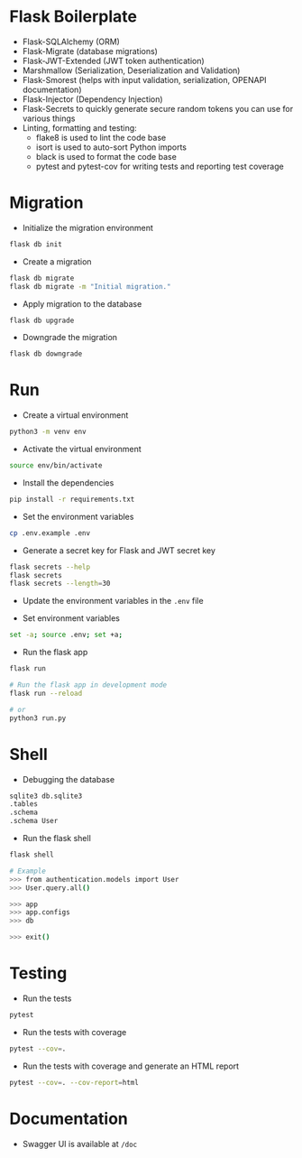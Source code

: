 # Flask Boilerplate

- Flask-SQLAlchemy (ORM)
- Flask-Migrate (database migrations)
- Flask-JWT-Extended (JWT token authentication)
- Marshmallow (Serialization, Deserialization and Validation)
- Flask-Smorest (helps with input validation, serialization, OPENAPI documentation)
- Flask-Injector (Dependency Injection)
- Flask-Secrets to quickly generate secure random tokens you can use for various things
- Linting, formatting and testing:
  - flake8 is used to lint the code base
  - isort is used to auto-sort Python imports
  - black is used to format the code base
  - pytest and pytest-cov for writing tests and reporting test coverage

# Migration

- Initialize the migration environment
```bash
flask db init
```
- Create a migration
```bash
flask db migrate
flask db migrate -m "Initial migration."
```
- Apply migration to the database
```bash
flask db upgrade
```
- Downgrade the migration
```bash
flask db downgrade
```

# Run

- Create a virtual environment
```bash
python3 -m venv env
```

- Activate the virtual environment
```bash
source env/bin/activate
```

- Install the dependencies
```bash
pip install -r requirements.txt
```

- Set the environment variables
```bash
cp .env.example .env
```

- Generate a secret key for Flask and JWT secret key
```bash
flask secrets --help
flask secrets
flask secrets --length=30
```

- Update the environment variables in the `.env` file

- Set environment variables
```bash
set -a; source .env; set +a;
```

- Run the flask app
```bash
flask run

# Run the flask app in development mode
flask run --reload

# or 
python3 run.py
```


# Shell

- Debugging the database
```bash
sqlite3 db.sqlite3
.tables
.schema
.schema User
```

- Run the flask shell
```bash
flask shell

# Example
>>> from authentication.models import User
>>> User.query.all()

>>> app
>>> app.configs
>>> db

>>> exit()
```

# Testing

- Run the tests
```bash
pytest
```

- Run the tests with coverage
```bash
pytest --cov=.
```

- Run the tests with coverage and generate an HTML report
```bash
pytest --cov=. --cov-report=html
```

# Documentation

- Swagger UI is available at `/doc`


